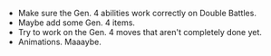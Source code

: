 * Make sure the Gen. 4 abilities work correctly on Double Battles.
* Maybe add some Gen. 4 items.
* Try to work on the Gen. 4 moves that aren't completely done yet.
* Animations. Maaaybe.